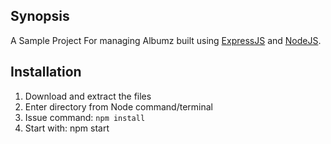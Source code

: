 ## Synopsis

A Sample Project For managing Albumz built using [ExpressJS](http://expressjs.com/) and [NodeJS](http://nodejs.org).

## Installation

1. Download and extract the files
2. Enter directory from Node command/terminal
3. Issue command: ```npm install```
4. Start with: npm start